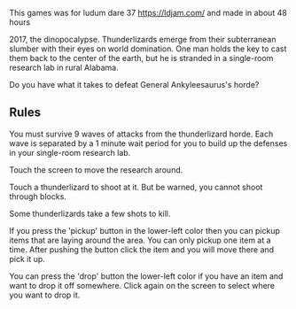 This games was for ludum dare 37 https://ldjam.com/ and made in about 48 hours

2017, the dinopocalypse. Thunderlizards emerge from their subterranean slumber
with their eyes on world domination. One man holds the key to cast them back
to the center of the earth, but he is stranded in a single-room research lab
in rural Alabama.

Do you have what it takes to defeat General Ankyleesaurus's horde?

Rules
-----

You must survive 9 waves of attacks from the thunderlizard horde. Each wave
is separated by a 1 minute wait period for you to build up the defenses in
your single-room research lab.

Touch the screen to move the research around.

Touch a thunderlizard to shoot at it. But be warned, you cannot shoot through blocks.

Some thunderlizards take a few shots to kill.

If you press the 'pickup' button in the lower-left color then you can pickup
items that are laying around the area. You can only pickup one item at a time.
After pushing the button click the item and you will move there and pick it up.

You can press the 'drop' button the lower-left color if you have an item and
want to drop it off somewhere. Click again on the screen to select where you
want to drop it.
